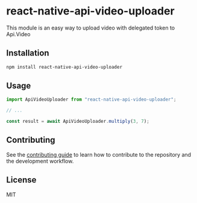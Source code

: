 # react-native-api-video-uploader

This module is an easy way to upload video with delegated token to Api.Video

## Installation

```sh
npm install react-native-api-video-uploader
```

## Usage

```js
import ApiVideoUploader from "react-native-api-video-uploader";

// ...

const result = await ApiVideoUploader.multiply(3, 7);
```

## Contributing

See the [contributing guide](CONTRIBUTING.md) to learn how to contribute to the repository and the development workflow.

## License

MIT

